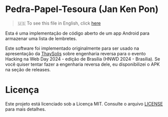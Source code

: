# Pedra-Papel-Tesoura (Jan Ken Pon)

> 🇺🇸 To see this file in English, click [here](./README.md)

Esta é uma implementação de código aberto de um app Android para armazenar uma lista de lembretes.

Este software foi implementado originalmente para ser usado na apresentação da [ThaySolis](https://github.com/ThaySolis) sobre engenharia reversa para o evento Hacking na Web Day 2024 - edição de Brasília (HNWD 2024 - Brasília). Se você quiser tentar fazer a engenharia reversa dele, eu disponibilizei o APK na seção de releases.

# Licença
Este projeto está licenciado sob a Licença MIT. Consulte o arquivo [LICENSE](./LICENSE) para mais detalhes.
